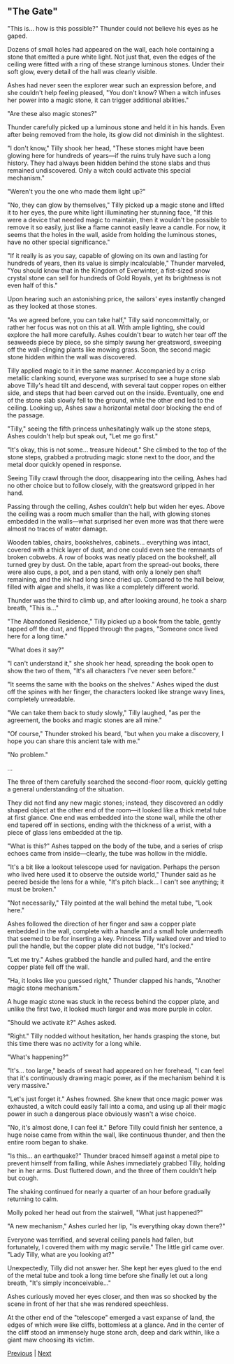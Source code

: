 ## "The Gate"
"This is... how is this possible?" Thunder could not believe his eyes as he gaped.



Dozens of small holes had appeared on the wall, each hole containing a stone that emitted a pure white light. Not just that, even the edges of the ceiling were fitted with a ring of these strange luminous stones. Under their soft glow, every detail of the hall was clearly visible.



Ashes had never seen the explorer wear such an expression before, and she couldn't help feeling pleased, "You don't know? When a witch infuses her power into a magic stone, it can trigger additional abilities."



"Are these also magic stones?"

Thunder carefully picked up a luminous stone and held it in his hands. Even after being removed from the hole, its glow did not diminish in the slightest.



"I don't know," Tilly shook her head, "These stones might have been glowing here for hundreds of years—if the ruins truly have such a long history. They had always been hidden behind the stone slabs and thus remained undiscovered. Only a witch could activate this special mechanism."



"Weren't you the one who made them light up?"



"No, they can glow by themselves," Tilly picked up a magic stone and lifted it to her eyes, the pure white light illuminating her stunning face, "If this were a device that needed magic to maintain, then it wouldn't be possible to remove it so easily, just like a flame cannot easily leave a candle. For now, it seems that the holes in the wall, aside from holding the luminous stones, have no other special significance."



"If it really is as you say, capable of glowing on its own and lasting for hundreds of years, then its value is simply incalculable," Thunder marveled, "You should know that in the Kingdom of Everwinter, a fist-sized snow crystal stone can sell for hundreds of Gold Royals, yet its brightness is not even half of this."



Upon hearing such an astonishing price, the sailors' eyes instantly changed as they looked at those stones.



"As we agreed before, you can take half," Tilly said noncommittally, or rather her focus was not on this at all. With ample lighting, she could explore the hall more carefully. Ashes couldn't bear to watch her tear off the seaweeds piece by piece, so she simply swung her greatsword, sweeping off the wall-clinging plants like mowing grass. Soon, the second magic stone hidden within the wall was discovered.



Tilly applied magic to it in the same manner. Accompanied by a crisp metallic clanking sound, everyone was surprised to see a huge stone slab above Tilly's head tilt and descend, with several taut copper ropes on either side, and steps that had been carved out on the inside. Eventually, one end of the stone slab slowly fell to the ground, while the other end led to the ceiling. Looking up, Ashes saw a horizontal metal door blocking the end of the passage.



"Tilly," seeing the fifth princess unhesitatingly walk up the stone steps, Ashes couldn't help but speak out, "Let me go first."



"It's okay, this is not some... treasure hideout." She climbed to the top of the stone steps, grabbed a protruding magic stone next to the door, and the metal door quickly opened in response.



Seeing Tilly crawl through the door, disappearing into the ceiling, Ashes had no other choice but to follow closely, with the greatsword gripped in her hand.



Passing through the ceiling, Ashes couldn't help but widen her eyes. Above the ceiling was a room much smaller than the hall, with glowing stones embedded in the walls—what surprised her even more was that there were almost no traces of water damage.



Wooden tables, chairs, bookshelves, cabinets... everything was intact, covered with a thick layer of dust, and one could even see the remnants of broken cobwebs. A row of books was neatly placed on the bookshelf, all turned grey by dust. On the table, apart from the spread-out books, there were also cups, a pot, and a pen stand, with only a lonely pen shaft remaining, and the ink had long since dried up. Compared to the hall below, filled with algae and shells, it was like a completely different world.



Thunder was the third to climb up, and after looking around, he took a sharp breath, "This is..."



"The Abandoned Residence," Tilly picked up a book from the table, gently tapped off the dust, and flipped through the pages, "Someone once lived here for a long time."

"What does it say?"

"I can't understand it," she shook her head, spreading the book open to show the two of them, "It's all characters I've never seen before."

"It seems the same with the books on the shelves." Ashes wiped the dust off the spines with her finger, the characters looked like strange wavy lines, completely unreadable.

"We can take them back to study slowly," Tilly laughed, "as per the agreement, the books and magic stones are all mine."

"Of course," Thunder stroked his beard, "but when you make a discovery, I hope you can share this ancient tale with me."

"No problem."

...

The three of them carefully searched the second-floor room, quickly getting a general understanding of the situation.



They did not find any new magic stones; instead, they discovered an oddly shaped object at the other end of the room—it looked like a thick metal tube at first glance. One end was embedded into the stone wall, while the other end tapered off in sections, ending with the thickness of a wrist, with a piece of glass lens embedded at the tip.



"What is this?" Ashes tapped on the body of the tube, and a series of crisp echoes came from inside—clearly, the tube was hollow in the middle.



"It's a bit like a lookout telescope used for navigation. Perhaps the person who lived here used it to observe the outside world," Thunder said as he peered beside the lens for a while, "It's pitch black… I can't see anything; it must be broken."



"Not necessarily," Tilly pointed at the wall behind the metal tube, "Look here."



Ashes followed the direction of her finger and saw a copper plate embedded in the wall, complete with a handle and a small hole underneath that seemed to be for inserting a key. Princess Tilly walked over and tried to pull the handle, but the copper plate did not budge, "It's locked."



"Let me try." Ashes grabbed the handle and pulled hard, and the entire copper plate fell off the wall.



"Ha, it looks like you guessed right," Thunder clapped his hands, "Another magic stone mechanism."



A huge magic stone was stuck in the recess behind the copper plate, and unlike the first two, it looked much larger and was more purple in color.



"Should we activate it?" Ashes asked.



"Right." Tilly nodded without hesitation, her hands grasping the stone, but this time there was no activity for a long while.

"What's happening?"

"It's... too large," beads of sweat had appeared on her forehead, "I can feel that it's continuously drawing magic power, as if the mechanism behind it is very massive."

"Let's just forget it." Ashes frowned. She knew that once magic power was exhausted, a witch could easily fall into a coma, and using up all their magic power in such a dangerous place obviously wasn't a wise choice.

"No, it's almost done, I can feel it." Before Tilly could finish her sentence, a huge noise came from within the wall, like continuous thunder, and then the entire room began to shake.

"Is this... an earthquake?" Thunder braced himself against a metal pipe to prevent himself from falling, while Ashes immediately grabbed Tilly, holding her in her arms. Dust fluttered down, and the three of them couldn't help but cough.

The shaking continued for nearly a quarter of an hour before gradually returning to calm.

Molly poked her head out from the stairwell, "What just happened?"

"A new mechanism," Ashes curled her lip, "Is everything okay down there?"



Everyone was terrified, and several ceiling panels had fallen, but fortunately, I covered them with my magic servile." The little girl came over. "Lady Tilly, what are you looking at?"



Unexpectedly, Tilly did not answer her. She kept her eyes glued to the end of the metal tube and took a long time before she finally let out a long breath, "It's simply inconceivable..."



Ashes curiously moved her eyes closer, and then was so shocked by the scene in front of her that she was rendered speechless.



At the other end of the "telescope" emerged a vast expanse of land, the edges of which were like cliffs, bottomless at a glance. And in the center of the cliff stood an immensely huge stone arch, deep and dark within, like a giant maw choosing its victim.





[Previous](CH0233.md) | [Next](CH0235.md)
